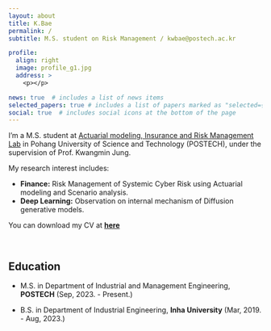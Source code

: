 ```yaml
---
layout: about
title: K.Bae
permalink: /
subtitle: M.S. student on Risk Management / kwbae@postech.ac.kr

profile:
  align: right
  image: profile_g1.jpg
  address: >
    <p></p>

news: true  # includes a list of news items
selected_papers: true # includes a list of papers marked as "selected={true}"
social: true  # includes social icons at the bottom of the page
---
```


I’m a M.S. student at [Actuarial modeling, Insurance and Risk Management Lab](https://airm.postech.ac.kr/) in Pohang University of Science and Technology (POSTECH), under the supervision of Prof. Kwangmin Jung.

My research interest includes:

- **Finance:** Risk Management of Systemic Cyber Risk using Actuarial modeling and Scenario analysis.
- **Deep Learning:** Observation on internal mechanism of Diffusion generative models.

You can download my CV at **[here](../assets/pdf/CV_K,Bae.pdf)**

<br>

## Education
- M.S. in Department of Industrial and Management Engineering, **POSTECH** (Sep, 2023. - Present.)
  
- B.S. in Department of Industrial Engineering, **Inha University** (Mar, 2019. - Aug, 2023.)


<br>
